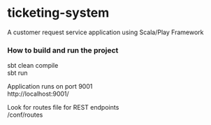 # ticketing-system

A customer request service application using Scala/Play Framework

### How to build and run the project
sbt clean compile <br />
sbt run <br />

Application runs on port 9001 <br />
http://localhost:9001/ <br />

Look for routes file for REST endpoints <br />
/conf/routes <br />
